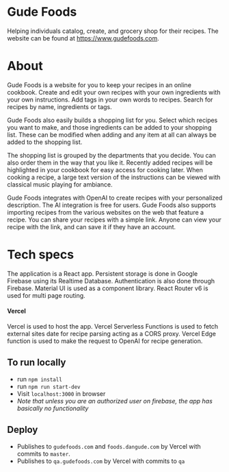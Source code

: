 # Gude Foods

Helping individuals catalog, create, and grocery shop for their recipes. The website can be found at https://www.gudefoods.com.

# About

Gude Foods is a website for you to keep your recipes in an online cookbook. Create and edit your own recipes with your own ingredients with your own instructions. Add tags in your own words to recipes. Search for recipes by name, ingredients or tags.

Gude Foods also easily builds a shopping list for you. Select which recipes you want to make, and those ingredients can be added to your shopping list. These can be modified when adding and any item at all can always be added to the shopping list.

The shopping list is grouped by the departments that you decide. You can also order them in the way that you like it. Recently added recipes will be highlighted in your cookbook for easy access for cooking later. When cooking a recipe, a large text version of the instructions can be viewed with classical music playing for ambiance.

Gude Foods integrates with OpenAI to create recipes with your personalized description. The AI integration is free for users. Gude Foods also supports importing recipes from the various websites on the web that feature a recipe. You can share your recipes with a simple link. Anyone can view your recipe with the link, and can save it if they have an account.

# Tech specs

The application is a React app. Persistent storage is done in Google Firebase using its Realtime Database. Authentication is also done through Firebase. Material UI is used as a component library. React Router v6 is used for multi page routing.

#### Vercel

Vercel is used to host the app. Vercel Serverless Functions is used to fetch external sites date for recipe parsing acting as a CORS proxy. Vercel Edge function is used to make the request to OpenAI for recipe generation.

## To run locally

- run `npm install`
- run `npm run start-dev`
- Visit `localhost:3000` in browser
- _Note that unless you are an authorized user on firebase, the app has basically no functionality_

## Deploy
- Publishes to `gudefoods.com` and `foods.dangude.com` by Vercel with commits to `master`.
- Publishes to `qa.gudefoods.com` by Vercel with commits to `qa`
